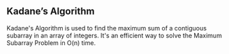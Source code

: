 ## Kadane’s Algorithm

Kadane's Algorithm is used to find the maximum sum of a contiguous subarray in an array of integers. It's an efficient way to solve the Maximum Subarray Problem in O(n) time.